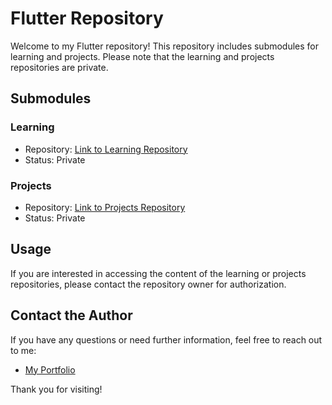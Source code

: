 # Flutter Repository

Welcome to my Flutter repository! This repository includes submodules for learning and projects. Please note that the learning and projects repositories are private.

## Submodules

### Learning

- Repository: [Link to Learning Repository](link_to_learning_repo)
- Status: Private

### Projects

- Repository: [Link to Projects Repository](link_to_projects_repo)
- Status: Private

## Usage

If you are interested in accessing the content of the learning or projects repositories, please contact the repository owner for authorization.

## Contact the Author

If you have any questions or need further information, feel free to reach out to me:

- [My Portfolio](link_to_portfolio)

Thank you for visiting!
